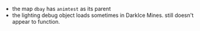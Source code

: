 - the map `dbay` has `animtest` as its parent
- the lighting debug object loads sometimes in DarkIce Mines. still doesn't appear to function.
